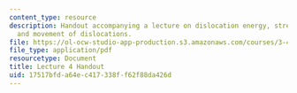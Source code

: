 ```yaml
---
content_type: resource
description: Handout accompanying a lecture on dislocation energy, stress fields,
  and movement of dislocations.
file: https://ol-ocw-studio-app-production.s3.amazonaws.com/courses/3-40j-physical-metallurgy-fall-2009/17517bfda64ec417338ff62f88da426d_MIT3_40JF09_fig04.pdf
file_type: application/pdf
resourcetype: Document
title: Lecture 4 Handout
uid: 17517bfd-a64e-c417-338f-f62f88da426d
---
```

